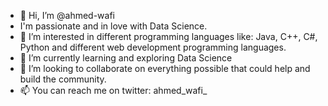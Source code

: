 - 👋 Hi, I’m @ahmed-wafi
- I'm passionate and in love with Data Science.
- 👀 I’m interested in different programming languages like: Java, C++, C#, Python and different web development programming languages.
- 🌱 I’m currently learning and exploring Data Science
- 💞️ I’m looking to collaborate on everything possible that could help and build the community.
- 📫 You can reach me on twitter: ahmed_wafi_

<!---
ahmed-wafi/ahmed-wafi is a ✨ special ✨ repository because its `README.md` (this file) appears on your GitHub profile.
You can click the Preview link to take a look at your changes.
--->
